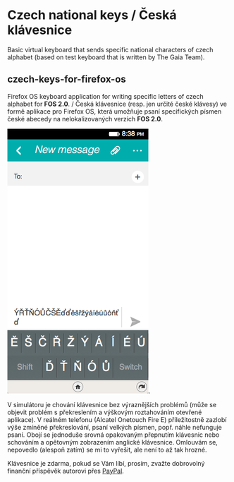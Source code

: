 Czech national keys / Česká klávesnice
===
Basic virtual keyboard that sends specific national characters of czech alphabet (based on test keyboard that is written by The Gaia Team).

czech-keys-for-firefox-os
---
Firefox OS keyboard application for writing specific letters of czech alphabet for <b>FOS 2.0</b>. / Česká klávesnice (resp. jen určité české klávesy) ve formě aplikace pro Firefox OS, která umožňuje psaní specifických písmen české abecedy na nelokalizovaných verzích <b>FOS 2.0</b>.

![screenshot](https://raw.githubusercontent.com/chrosta/czech-keys-for-firefox-os/master/czech-keys-for-firefox-os.png "Screenshot").

V simulátoru je chování klávesnice bez výraznějších problémů (může se objevit problém s překreslením a výškovým roztahováním otevřené aplikace). V reálném telefonu (Alcatel Onetouch Fire E) příležitostně zazlobí výše zmíněné překreslování, psaní velkých písmen, popř. náhle nefunguje psaní. Obojí se jednoduše srovná opakovaným přepnutím klávesnic nebo schováním a opětovným zobrazením anglické klávesnice. Omlouvám se, nepovedlo (alespoň zatím) se mi to vyřešit, ale není to až tak hrozné.

Klávesnice je zdarma, pokud se Vám líbí, prosím, zvažte dobrovolný finanční příspěvěk autorovi přes <a href="https://www.paypal.com/cgi-bin/webscr?cmd=_s-xclick&hosted_button_id=ZBUG4DZGP5PRU">PayPal</a>.
